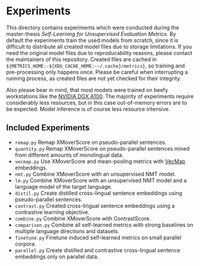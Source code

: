 # Experiments
This directory contains experiments which were conducted during the
master-thesis *Self-Learning for Unsupervised Evaluation Metrics*. By default
the experiments train the used models from scratch, since it is difficult to
distribute all created model files due to storage limitations. If you need the
original model files due to reproducability reasons, please contact the
maintainers of this repository. Created files are cached in
`${METRICS_HOME:-${XDG_CACHE_HOME:-~/.cache}/metrics}`, so training and
pre-processing only happens once. Please be careful when interrupting a running
process, as created files are not yet checked for their integrity.

Also please bear in mind, that most models were trained on beefy workstations
like the [NVIDIA DGX A100](https://www.nvidia.com/en-us/data-center/dgx-a100).
The majority of experiments require considerably less resources, but in this
case out-of-memory errors are to be expected. Model inference is of course less
resource intensive.

## Included Experiments
* `remap.py` Remap XMoverScore on pseudo-parallel sentences.
* `quantity.py` Remap XMoverScore on pseudo-parallel sentences mined from different amounts of monolingual data.
* `vecmap.py` Use XMoverScore and mean-pooling metrics with [VecMap](https://github.com/artetxem/vecmap) embeddings.
* `nmt.py` Combine XMoverScore with an unsupervised NMT model.
* `lm.py` Combine XMoverScore with an unsupervised NMT model and a language model of the target language.
* `distil.py` Create distilled cross-lingual sentence embeddings using pseudo-parallel sentences.
* `contrast.py` Created cross-lingual sentence embeddings using a contrastive learning objective.
* `combine.py` Combine XMoverScore with ContrastScore.
* `comparison.py` Combine all self-learned metrics with strong baselines on multiple language directions and datasets.
* `finetune.py` Finetune induced self-learned metrics on small parallel corpora.
* `parallel.py` Create distilled and contrastive cross-lingual sentence embeddings only on parallel data.
